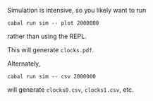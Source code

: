 <!--
SPDX-FileCopyrightText: 2022 Google LLC

SPDX-License-Identifier: Apache-2.0
-->

Simulation is intensive, so you likely want to run

```
cabal run sim -- plot 2000000
```

rather than using the REPL.

This will generate `clocks.pdf`.

Alternately,

```
cabal run sim -- csv 2000000
```

will generate `clocks0.csv`, `clocks1.csv`, etc.
